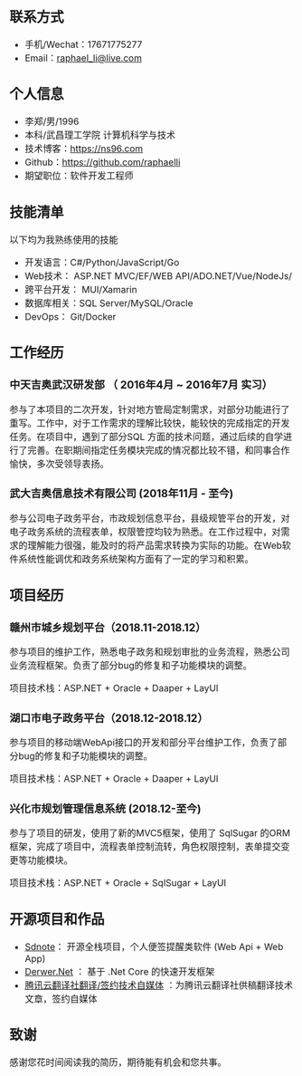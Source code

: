 <font size=3>

## 联系方式
- 手机/Wechat：17671775277
- Email：raphael_li@live.com 

## 个人信息
 - 李郑/男/1996 
 - 本科/武昌理工学院 计算机科学与技术
 - 技术博客：https://ns96.com
 - Github：https://github.com/raphaelli
 - 期望职位：软件开发工程师

 ## 技能清单
以下均为我熟练使用的技能
- 开发语言：C#/Python/JavaScript/Go
- Web技术： ASP.NET MVC/EF/WEB API/ADO.NET/Vue/NodeJs/
- 跨平台开发： MUI/Xamarin
- 数据库相关：SQL Server/MySQL/Oracle
- DevOps： Git/Docker

## 工作经历
### 中天吉奥武汉研发部 （ 2016年4月 ~ 2016年7月 实习）
参与了本项目的二次开发，针对地方管局定制需求，对部分功能进行了重写。工作中，对于工作需求的理解比较快，能较快的完成指定的开发任务。在项目中，遇到了部分SQL 方面的技术问题，通过后续的自学进行了完善。在职期间指定任务模块完成的情况都比较不错，和同事合作愉快，多次受领导表扬。

### 武大吉奥信息技术有限公司 (2018年11月 - 至今)
参与公司电子政务平台，市政规划信息平台，县级规管平台的开发，对电子政务系统的流程表单，权限管控均较为熟悉。在工作过程中，对需求的理解能力很强，能及时的将产品需求转换为实际的功能。在Web软件系统性能调优和政务系统架构方面有了一定的学习和积累。

## 项目经历
### 赣州市城乡规划平台（2018.11-2018.12）
参与项目的维护工作，熟悉电子政务和规划审批的业务流程，熟悉公司业务流程框架。负责了部分bug的修复和子功能模块的调整。

项目技术栈：ASP.NET + Oracle + Daaper + LayUI 

### 湖口市电子政务平台（2018.12-2018.12）
参与项目的移动端WebApi接口的开发和部分平台维护工作，负责了部分bug的修复和子功能模块的调整。

项目技术栈：ASP.NET + Oracle + Daaper + LayUI 

### 兴化市规划管理信息系统 (2018.12-至今)
参与了项目的研发，使用了新的MVC5框架，使用了 SqlSugar 的ORM 框架，完成了项目中，流程表单控制流转，角色权限控制，表单提交变更等功能模块。

项目技术栈：ASP.NET + Oracle + SqlSugar + LayUI 

## 开源项目和作品
  - [Sdnote](https://github.com/Sdnote)： 开源全栈项目，个人便签提醒类软件 (Web Api + Web App)
  - [Derwer.Net](https://github.com/derwer-net) ： 基于 .Net Core 的快速开发框架
  - [腾讯云翻译社翻译/签约技术自媒体](https://cloud.tencent.com/developer/user/973635) ：为腾讯云翻译社供稿翻译技术文章，签约自媒体

## 致谢
感谢您花时间阅读我的简历，期待能有机会和您共事。
